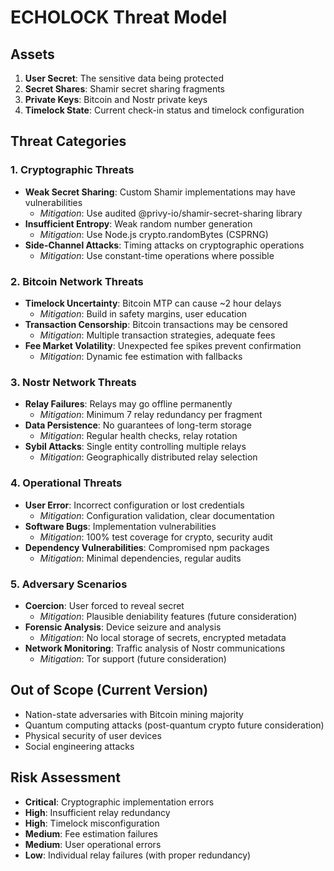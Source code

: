 # ECHOLOCK Threat Model

## Assets
1. **User Secret**: The sensitive data being protected
2. **Secret Shares**: Shamir secret sharing fragments
3. **Private Keys**: Bitcoin and Nostr private keys
4. **Timelock State**: Current check-in status and timelock configuration

## Threat Categories

### 1. Cryptographic Threats
- **Weak Secret Sharing**: Custom Shamir implementations may have vulnerabilities
  - *Mitigation*: Use audited @privy-io/shamir-secret-sharing library
- **Insufficient Entropy**: Weak random number generation
  - *Mitigation*: Use Node.js crypto.randomBytes (CSPRNG)
- **Side-Channel Attacks**: Timing attacks on cryptographic operations
  - *Mitigation*: Use constant-time operations where possible

### 2. Bitcoin Network Threats
- **Timelock Uncertainty**: Bitcoin MTP can cause ~2 hour delays
  - *Mitigation*: Build in safety margins, user education
- **Transaction Censorship**: Bitcoin transactions may be censored
  - *Mitigation*: Multiple transaction strategies, adequate fees
- **Fee Market Volatility**: Unexpected fee spikes prevent confirmation
  - *Mitigation*: Dynamic fee estimation with fallbacks

### 3. Nostr Network Threats
- **Relay Failures**: Relays may go offline permanently
  - *Mitigation*: Minimum 7 relay redundancy per fragment
- **Data Persistence**: No guarantees of long-term storage
  - *Mitigation*: Regular health checks, relay rotation
- **Sybil Attacks**: Single entity controlling multiple relays
  - *Mitigation*: Geographically distributed relay selection

### 4. Operational Threats
- **User Error**: Incorrect configuration or lost credentials
  - *Mitigation*: Configuration validation, clear documentation
- **Software Bugs**: Implementation vulnerabilities
  - *Mitigation*: 100% test coverage for crypto, security audit
- **Dependency Vulnerabilities**: Compromised npm packages
  - *Mitigation*: Minimal dependencies, regular audits

### 5. Adversary Scenarios
- **Coercion**: User forced to reveal secret
  - *Mitigation*: Plausible deniability features (future consideration)
- **Forensic Analysis**: Device seizure and analysis
  - *Mitigation*: No local storage of secrets, encrypted metadata
- **Network Monitoring**: Traffic analysis of Nostr communications
  - *Mitigation*: Tor support (future consideration)

## Out of Scope (Current Version)
- Nation-state adversaries with Bitcoin mining majority
- Quantum computing attacks (post-quantum crypto future consideration)
- Physical security of user devices
- Social engineering attacks

## Risk Assessment
- **Critical**: Cryptographic implementation errors
- **High**: Insufficient relay redundancy
- **High**: Timelock misconfiguration
- **Medium**: Fee estimation failures
- **Medium**: User operational errors
- **Low**: Individual relay failures (with proper redundancy)